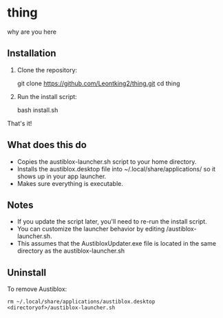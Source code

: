 # thing

why are you here

## Installation

1. Clone the repository:

    git clone https://github.com/Leontking2/thing.git
    cd thing

2. Run the install script:

    bash install.sh

That's it!

## What does this do

- Copies the austiblox-launcher.sh script to your home directory.
- Installs the austiblox.desktop file into ~/.local/share/applications/ so it shows up in your app launcher.
- Makes sure everything is executable.

## Notes

- If you update the script later, you'll need to re-run the install script.
- You can customize the launcher behavior by editing <directoryof>/austiblox-launcher.sh.
- This assumes that the AustibloxUpdater.exe file is located in the same directory as the austiblox-launcher.sh
## Uninstall

To remove Austiblox:

    rm ~/.local/share/applications/austiblox.desktop <directoryof>/austiblox-launcher.sh
